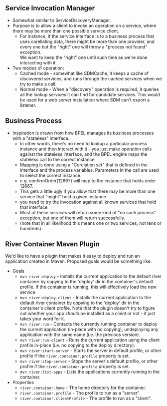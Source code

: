 Service Invocation Manager
--------------------------
* Somewhat similar to ServiceDiscoveryManager.
* Purpose is to allow a client to invoke an operation on a service, where there
may be more than one possible service client.
    * For instance, if the service interface is to a business process that uses
corellating data, there might be more than one provider, and every one but the 
"right" one will throw a "process not found" exception.  
    We want to keep the "right" one until such time as we're done interacting 
with it.  
* Two modes of operation:
    * Cached mode - somewhat like SDMCache, it keeps a cache of discovered services, and
runs through the cached services when we try to make a call.
    * Normal mode - When a "discovery" operation is required, it queries all the 
lookup services it can find for candidate services.  This would be used for
a web server installation where SDM can't export a listener.

Business Process
----------------
* Inspiration is drawn from how BPEL manages its business processes with a 
"stateless" interface.  
    * In other words, there's no need to lookup a particular process instance and 
then interact with it - you just make operation calls against the stateless
interface, and the BPEL engine maps the stateless call to the correct instance  
    *  Mapping is done using a "Corelation set" that is defined in the interface and
the process variables.  Parameters in the call are used to select the correct 
instance.  
    * e.g. confirmOrder(12667) will map to the instance that holds order 12667.  
    * This gets a little ugly if you allow that there may be more than one service
that "might" hold a given instance.  
    * you need to try the invocation against all known services that hold that 
interface  
    * Most of these services will return some kind of "no such process" exception,
but one of them will return successfully.  
    * (note that in all likelihood this means one or two services, not tens or 
hundreds).


River Container Maven Plugin
----------------------------

We'd like to have a plugin that makes it easy to deploy and run an application
created in Maven.  Proposed goals would be something like:

* Goals  
    * `mvn river:deploy` - Installs the current application to the default river
    container by copying to the 'deploy' dir in the container's default profile.
    If the container is running, this will effectively load the new service 
    * `mvn river:deploy-client` - Installs the current application to the default
    river container by copying to the 'deploy' dir in the container's client
    profile.  Note that the plugin doesn't try to figure out whether your app _should_
    be installed as a client or not - it just takes your word for it.
    * `mvn river:run` - Contacts the currently running container to deploy the current
    application (in-place with no copying),
    undeploying any application with the same name (i.e. the previous version).  
    * `mvn river:run-client` - Runs the current application using the client profile
    in-place (i.e. no copying to the deploy directory).  
    * `mvn river:start-server` - Starts the server in default profile, or other profile
    if the `river.container.profile` property is set.  
    * `mvn river:stop-server` - Stops the server's default profile, or other profile if
    the `river.container.profile` property is set.  
    * `mvn river:list-apps` - Lists the applications currently running in the container.  
* Properties
    * `river.container.home` - The home directory for the container.  
    * `river.container.profile` - The profile to run as a "server".  
    * `river.container.clientProfile` - The profile to run as a "client".  



